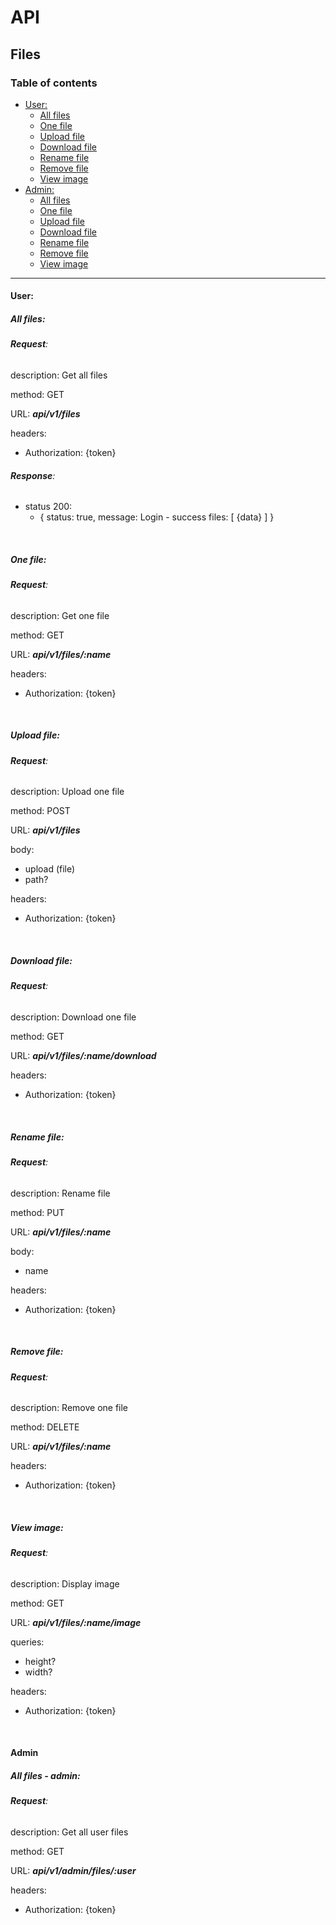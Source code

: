 # API

## Files

### Table of contents

-   [User:](#user)
    -   [All files](#all-files)
    -   [One file](#one-file)
    -   [Upload file](#upload-file)
    -   [Download file](#download-file)
    -   [Rename file](#rename-file)
    -   [Remove file](#remove-file)
    -   [View image](/docs/Users.md/#view-image)
-   [Admin:](#admin)
    -   [All files](#all-files---admin)
    -   [One file](#one-file---admin)
    -   [Upload file](#upload-file---admin)
    -   [Download file](#download-file---admin)
    -   [Rename file](#rename-file---admin)
    -   [Remove file](#remove-file)
    -   [View image](#view-image---admin)

---

#### User:

##### All files:

###### **Request**:

description: Get all files

method: GET

URL: _**api/v1/files**_

headers:

-   Authorization: {token}

###### **Response**:

-   status 200:
    -   {
        status: true,
        message: Login - success
        files: [
        {data}
        ]
        }

<br>

##### One file:

###### **Request**:

description: Get one file

method: GET

URL: _**api/v1/files/:name**_

headers:

-   Authorization: {token}

<br>

##### Upload file:

###### **Request**:

description: Upload one file

method: POST

URL: _**api/v1/files**_

body:

-   upload (file)
-   path?

headers:

-   Authorization: {token}

<br>

##### Download file:

###### **Request**:

description: Download one file

method: GET

URL: _**api/v1/files/:name/download**_

headers:

-   Authorization: {token}

<br>

##### Rename file:

###### **Request**:

description: Rename file

method: PUT

URL: _**api/v1/files/:name**_

body:

-   name

headers:

-   Authorization: {token}

<br>

##### Remove file:

###### **Request**:

description: Remove one file

method: DELETE

URL: _**api/v1/files/:name**_

headers:

-   Authorization: {token}

<br>

##### View image:

###### **Request**:

description: Display image

method: GET

URL: _**api/v1/files/:name/image**_

queries:

-   height?
-   width?

headers:

-   Authorization: {token}

<br>

#### Admin

##### All files - admin:

###### **Request**:

description: Get all user files

method: GET

URL: _**api/v1/admin/files/:user**_

headers:

-   Authorization: {token}

<br>
